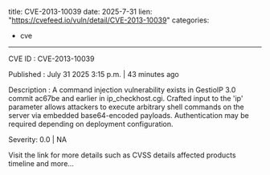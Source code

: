  
title: CVE-2013-10039
date: 2025-7-31
lien: "https://cvefeed.io/vuln/detail/CVE-2013-10039"
categories:
  - cve
---

CVE ID : CVE-2013-10039

Published :  July 31
2025
3:15 p.m. | 43 minutes ago

Description : A command injection vulnerability exists in GestioIP 3.0 commit ac67be and earlier in ip_checkhost.cgi. Crafted input to the 'ip' parameter allows attackers to execute arbitrary shell commands on the server via embedded base64-encoded payloads. Authentication may be required depending on deployment configuration.

Severity: 0.0 | NA

Visit the link for more details
such as CVSS details
affected products
timeline
and more...
